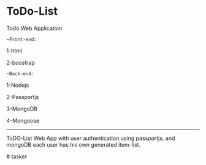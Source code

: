 # ToDo-List
Todo Web Application

	~Front-end:

1-html

2-boostrap

	~Back-end:

1-Nodejs

2-Passportjs

3-MongoDB

4-Mongoose

--------------------------------------------------------------------------

ToDO-List Web App  with user authentication using passportjs. and mongoDB
each user has his own generated item-list.

#   t a s k e r  
 
